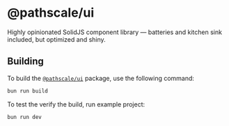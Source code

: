 # @pathscale/ui

Highly opinionated SolidJS component library — batteries and kitchen sink
included, but optimized and shiny.

## Building

To build the [`@pathscale/ui`](./packages/ui/) package, use the following command:

```sh
bun run build
```

To test the verify the build, run example project:

```sh
bun run dev
```

